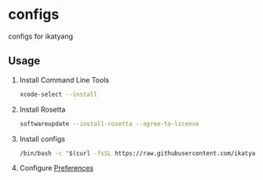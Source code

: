 # configs

configs for ikatyang

## Usage

1. Install Command Line Tools

   ```sh
   xcode-select --install
   ```

1. Install Rosetta

   ```sh
   softwareupdate --install-rosetta --agree-to-license
   ```

1. Install configs

   ```sh
   /bin/bash -c "$(curl -fsSL https://raw.githubusercontent.com/ikatyang/configs/master/install.sh)"
   ```

1. Configure [Preferences](./docs/preferences.md)
